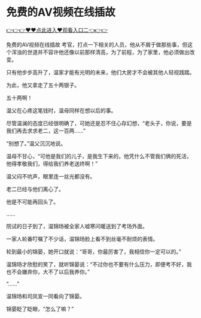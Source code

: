 # 免费的AV视频在线插故

 <a href="http://www.baidu.com/link?url=XaDzi4lrlBsIf7hc43pQAeEvE68KnODCy8r9yapmf0G&wd=&eqid=c54cd89e006c3be70000000466c61f85">👉👉👉♥♥点此进入♥观看入口二👈👉👉</a>

免费的AV视频在线插故
考官，打点一下相关的人员，他从不屑于做那些事，但这个浑浊的世道并不容许他还像以前那样清高，为了前程，为了家里，他必须做出改变。

只有他步步高升了，温家才能有光明的未来，他们大房才不会被其他人轻视践踏。

为此，他又拿走了五十两银子。

五十两啊！

温父在心疼这笔钱时，温母同样在想以后的事。

尽管温澜的态度已经很明确了，可她还是忍不住心存幻想，“老头子，你说，要是我们再去求求老二，这一百两……”

“别想了。”温父沉沉地说。

温母不甘心，“可他是我们的儿子，是我生下来的，他凭什么不管我们俩的死活，他得孝敬我们，得给我们养老送终啊！”

温父闷不吭声，眼里连一丝光都没有。

老二已经与他们离心了。

他是不可能再回头了。

……

院试的日子到了，温锦旸被全家人嘘寒问暖送到了考场外面。

一家人轮番叮嘱了不少话，温锦旸脸上看不到丝毫不耐烦的表情。

轮到最小的锦晏，她开口就说：“哥哥，你最厉害了，我相信你一定可以的。”

温锦旸才欣慰的笑了，就听锦晏说：“不过你也不要有什么压力，即便考不好，我也不会嫌弃你，大不了以后我养你。”

“……”

温锦旸和司凤宣一同看向了锦晏。

锦晏眨了眨眼，“怎么了嘛？”
